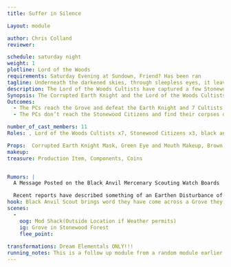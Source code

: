 ```yaml
---
title: Suffer in Silence

Layout: module

author: Chris Colland
reviewer: 

schedule: saturday night
weight: 1
plotline: Lord of the Woods
requirements: Saturday Evening at Sundown, Friend? Has been ran
tagline: Underneath the darkened skies, through sleepless eyes, it leaves me wanting! 
description: The Lord of the Woods Cultists have captured a few Stonewood Townsfolk and plan to make a Blood Sacrifice to the Lord of the Woods in a Grove. A scout of the Black Anvil Company sends word to the Tavern to come help stop this massacre….
Synopsis: The Corrupted Earth Knight and the Lord of the Woods Cultists are attempting to preform a Dream Harvesting and Blood Sacrifice to the Lord of the Woods. The Dream Harvestings give him more power and the Blood Sacrifices give him a strong corporeal shell on this physical plane of existence. They have captured 3 Stonewood Citizens that will be harvested and then sacrificed if they are not saved in time. Upon receiving the message at the tavern, the PCs will have 30 minutes to reach and rescue the Stonewood Citizens or find their bodies drained of essence and life….
Outcomes:
  - The PCs reach the Grove and defeat the Earth Knight and 7 Cultists within 30 minutes and recuse the Stonewood Citizens, but find they are locked in a “Dream Coma”
  - The PCs don’t reach the Stonewood Citizens and find their corpses drained of blood and essence OR they fail to defeat the Earth Knight and Cultist in the time and the Lord of the Woods reaps them from an Ethereal state of their dream energy leaving them drained of all but life essentially like a zombie

number_of_cast_members: 11
Roles: , Lord of the Woods Cultists x7, Stonewood Citizens x3, black anvil company scout

Props:  Corrupted Earth Knight Mask, Green Eye and Mouth Makeup, Brown Tabard, Vines, Lord of the Woods Cultist Costuming, Commons Clothing
makeup: 
treasure: Production Item, Components, Coins


Rumors: |
  A Message Posted on the Black Anvil Mercenary Scouting Watch Boards

  Recent reports have described something of an Earthen Disturbance of sorts stomping through our woods. Some large humanoid covered in Vines has been stalking the woods near Stonewood. It seems like an Earth Elemental for all intents and purposes but he doesn’t respond or say anything other than muttering “Feed my Dreams…..” A few scouts have tried to engage him and it went less than ideal so be careful of this creature till we know more. He doesn’t seem overly hostile but he seems set on one purpose very intently
hook: Black Anvil Scout brings word they have come across a Grove they saw the Lord of the Woods Cultist about to preform some kind of sacrifice in
scenes: 
  - 
    oog: Mod Shack(Outside Location if Weather permits)
    ig: Grove in Stonewood Forest
    flee_point: 
    
transformations: Dream Elementals ONLY!!!
running_notes: This is a follow up module from a random module earlier in the evening. The scene is set with the 3 “sacrifices” laying in a Triangle  in the middle of the Cultist who are standing around them with their heads down humming to themselves and playing drums. The Earth Knight appears to be the leader of this ritual and is groaning some form of chant. The PCs have 30 minutes to stop the ritual and save the Stonewood Citizens. EVEN IF the citizens are saved they CANNOT be awakened from their Dream Coma, they are stuck in a state between life and dream almost death-like. If they are awakened with an Awaken spell or Elixir they will suffer a “seizure” and require a life spell. Only a Dream Elemental or the Lord of the Woods can bring them out of this state if the Ritual is interrupted like it was, this is the “backlash” they suffered from it being interrupted.
---
```

